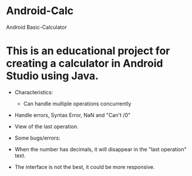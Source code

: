 # Android-Calc
Android Basic-Calculator

# This is an educational project for creating a calculator in Android Studio using Java.
* Characteristics: 
   * Can handle multiple operations concurrently
 * Handle errors, Syntax Error, NaN and "Can't /0" 
 * View of the last operation.

* Some bugs/errors:
 * When the number has decimals, it will disappear in the "last operation" text.
 * The interface is not the best, it could be more responsive.
